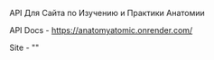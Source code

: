 
API Для Сайта по Изучению и Практики Анатомии

API Docs - https://anatomyatomic.onrender.com/

Site - ""


